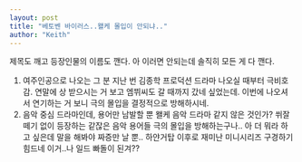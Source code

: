 ```yaml
---
layout: post
title: "베토벤 바이러스..왤케 몰입이 안되냐.."
author: "Keith"
---
```


제목도 깨고 등장인물의 이름도 깬다. 아 이러면 안되는데 솔직히 모든 게 다 깬다. 
1) 여주인공으로 나오는 그 분 지난 번 김종학 프로덕션 드라마 나오실 때부터 극비호감.
연말에 상 받으시는 거 보고 엠뷔씨도 갈 때까지 갔네 싶었는데.
이번에 나오셔서 연기하는 거 보니 극의 몰입을 결정적으로 방해하시네.
2) 음악 중심 드라마인데, 용어만 남발할 뿐 왤케 음악 드라마 같지 않은 것인가?
쒸잘떼기 없이 등장하는 같잖은 음악 용어들 극의 몰입을 방해하는구나..
아 더 뭐라 하고 싶은데 말을 해봐야 짜증만 날 뿐..
하얀거탑 이후로 재미난 미니시리즈 구경하기 힘드네 이거..나 일드 빠돌이 된겨??

